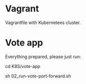 # Vagrant
Vagrantfile with Kubernetees cluster.

# Vote app
Everything prepared, please just run: 

cd K8S/vote-app

sh 02_run-vote-port-forward.sh
